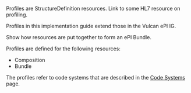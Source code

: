 Profiles are StructureDefinition resources. Link to some HL7 resource on profiling.

Profiles in this implementation guide extend those in the Vulcan ePI IG.

Show how resources are put together to form an ePI Bundle.

Profiles are defined for the following resources:

* Composition
* Bundle

The profiles refer to code systems that are described in the [Code Systems](codesystems.html) page.
